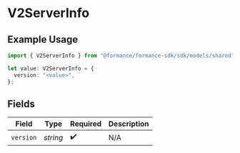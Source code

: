 # V2ServerInfo

## Example Usage

```typescript
import { V2ServerInfo } from "@formance/formance-sdk/sdk/models/shared";

let value: V2ServerInfo = {
  version: "<value>",
};
```

## Fields

| Field              | Type               | Required           | Description        |
| ------------------ | ------------------ | ------------------ | ------------------ |
| `version`          | *string*           | :heavy_check_mark: | N/A                |